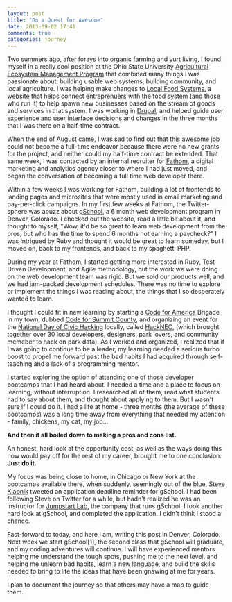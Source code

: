 ```yaml
---
layout: post
title: "On a Quest for Awesome"
date: 2013-09-02 17:41
comments: true
categories: journey
---
```


Two summers ago, after forays into organic farming and yurt living, I found myself in a really cool position at the Ohio State University [Agricultural Ecosystem Management Program](http://www.oardc.ohio-state.edu/amp/) <!-- more --> that combined many things I was passionate about: building usable web systems, building community, and local agriculture. I was helping  make changes to [Local Food Systems](http://localfoodsystems.org), a website that helps connect entreprenuers with the food system (and those who run it) to help spawn new businesses based on the stream of goods and services in that system. I was working in [Drupal](http://drupal.org), and helped guide user experience and user interface decisions and changes in the three months that I was there on a half-time contract.

When the end of August came, I was sad to find out that this awesome job could not become a full-time endeavor because there were no new grants for the project, and neither could my half-time contract be extended. That same week, I was contacted by an internal recruiter for [Fathom](http://fathomdelivers.com), a digital marketing and analytics agency closer to where I had just moved, and began the conversation of becoming a full time web developer there. 

Within a few weeks I was working for Fathom, building a lot of frontends to landing pages and microsites that were mostly used in email marketing and pay-per-click campaigns. In my first few weeks at Fathom, the Twitter-sphere was abuzz about [gSchool](http://www.gschool.it), a 6 month web development program in Denver, Colorado. I checked out the website, read a little bit about it, and thought to myself, "Wow, it'd be so great to learn web development from the pros, but who has the time to spend 6 months not earning a paycheck?" I was intrigued by Ruby and thought it would be great to learn someday, but I moved on, back to my frontends, and back to my spaghetti PHP. 

During my year at Fathom, I started getting more interested in Ruby, Test Driven Development, and Agile methodology, but the work we were doing on the web development team was rigid. But we sold our products well, and we had jam-packed development schedules. There was no time to explore or implement the things I was reading about, the things that I so desperately wanted to learn. 

I thought I could fit in new learning by starting a [Code for America](http://codeforamerica.org) Brigade in my town, dubbed [Code for Summit County](http://codeforsummitcounty.org), and organizing an event for the [National Day of Civic Hacking](http://ndoch.org) locally, called [HackNEO](http://hackNEO.org), (which brought together over 30 local developers, designers, park lovers, and community memeber to hack on park data). As I worked and organized, I realized that if I was going to continue to be a leader, my learning needed a serious turbo boost to propel me forward past the bad habits I had acquired through self-teaching and a lack of a programming mentor.

I started exploring the option of attending one of those developer bootcamps that I had heard about. I needed a time and a place to focus on learning, without interruption. I researched all of them, read what students had to say about them, and thought about applying to them. But I wasn't sure if I could do it. I had a life at home - three months (the average of these bootcamps) was a long time away from everything that needed my attention - family, chickens, my cat, my job… 

**And then it all boiled down to making a pros and cons list.**

An honest, hard look at the opportunity cost, as well as the ways doing this now would pay off for the rest of my career, brought me to one conclusion: **Just do it.**

My focus was being close to home, in Chicago or New York at the bootcamps available there, when suddenly, seemingly out of the blue, [Steve Klabnik](https://twitter.com/steveklabnik/) tweeted an application deadline reminder for gSchool. I had been following Steve on Twitter for a while, but hadn't realized he was an instructor for [Jumpstart Lab](http://jumpstartlab.com), the company that runs gSchool. I took another hard look at gSchool, and completed the application. I didn't think I stood a chance.

Fast-forward to today, and here I am, writing this post in Denver, Colorado. Next week we start gSchool[1], the second class that gSchool will graduate, and my coding adventures will continue. I will have experienced mentors helping me understand the tough spots, pushing me to the next level, and helping me unlearn bad habits, learn a new language, and build the skills needed to bring to life the ideas that have been gnawing at me for years. 

I plan to document the journey so that others may have a map to guide them.
